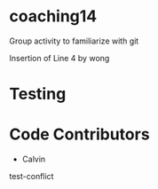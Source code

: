 # coaching14
Group activity to familiarize with git

Insertion of Line 4 by wong
# Testing
# Code Contributors
- Calvin


test-conflict